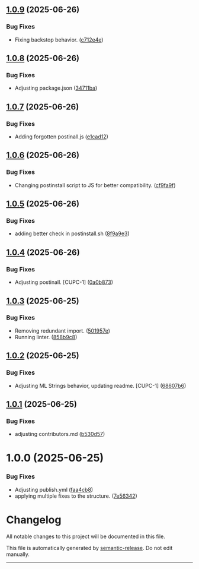 ## [1.0.9](https://github.com/MiroslavRusev/cuppet-core/compare/v1.0.8...v1.0.9) (2025-06-26)


### Bug Fixes

* Fixing backstop behavior. ([c712e4e](https://github.com/MiroslavRusev/cuppet-core/commit/c712e4eb98485c85dde42b0693e31eaf3b7890bc))

## [1.0.8](https://github.com/MiroslavRusev/cuppet-core/compare/v1.0.7...v1.0.8) (2025-06-26)


### Bug Fixes

* Adjusting package.json ([34711ba](https://github.com/MiroslavRusev/cuppet-core/commit/34711ba4324d5dcd5956d4982c5ce732ae3c5664))

## [1.0.7](https://github.com/MiroslavRusev/cuppet-core/compare/v1.0.6...v1.0.7) (2025-06-26)


### Bug Fixes

* Adding forgotten postinall.js ([e1cad12](https://github.com/MiroslavRusev/cuppet-core/commit/e1cad1244f0f06c8fe1775ff25274e18685bbe8e))

## [1.0.6](https://github.com/MiroslavRusev/cuppet-core/compare/v1.0.5...v1.0.6) (2025-06-26)


### Bug Fixes

* Changing postinstall script to JS for better compatibility. ([cf9fa9f](https://github.com/MiroslavRusev/cuppet-core/commit/cf9fa9f43ce652b07fe13a6ff605498d5aad12f7))

## [1.0.5](https://github.com/MiroslavRusev/cuppet-core/compare/v1.0.4...v1.0.5) (2025-06-26)


### Bug Fixes

* adding better check in postinstall.sh ([8f9a9e3](https://github.com/MiroslavRusev/cuppet-core/commit/8f9a9e39c4b652683b48cbd964c6e8ec756cf95d))

## [1.0.4](https://github.com/MiroslavRusev/cuppet-core/compare/v1.0.3...v1.0.4) (2025-06-26)


### Bug Fixes

* Adjusting postinall. [CUPC-1] ([0a0b873](https://github.com/MiroslavRusev/cuppet-core/commit/0a0b873b1acb9a708c57b2e685d81449440318d7))

## [1.0.3](https://github.com/MiroslavRusev/cuppet-core/compare/v1.0.2...v1.0.3) (2025-06-25)


### Bug Fixes

* Removing redundant import. ([501957e](https://github.com/MiroslavRusev/cuppet-core/commit/501957e27efe375123bb6dc5f1448327ce6b999e))
* Running linter. ([858b9c8](https://github.com/MiroslavRusev/cuppet-core/commit/858b9c8b8f003c443c0b4363d5bd56a67a2a2efb))

## [1.0.2](https://github.com/MiroslavRusev/cuppet-core/compare/v1.0.1...v1.0.2) (2025-06-25)


### Bug Fixes

* Adjusting ML Strings behavior, updating readme. [CUPC-1] ([68607b6](https://github.com/MiroslavRusev/cuppet-core/commit/68607b610d845c03ffc1ba469cf6d8d8de104563))

## [1.0.1](https://github.com/MiroslavRusev/cuppet-core/compare/v1.0.0...v1.0.1) (2025-06-25)


### Bug Fixes

* adjusting contributors.md ([b530d57](https://github.com/MiroslavRusev/cuppet-core/commit/b530d57fb26f11ff14213926ede2462d8c0d858b))

# 1.0.0 (2025-06-25)


### Bug Fixes

* Adjusting publish.yml ([faa4cb8](https://github.com/MiroslavRusev/cuppet-core/commit/faa4cb8b0531cb75f09678e8a5d8bc66e2f2f70b))
* applying multiple fixes to the structure. ([7e56342](https://github.com/MiroslavRusev/cuppet-core/commit/7e56342f5a3b04a58f8e355e2148611d19596a27))

# Changelog

All notable changes to this project will be documented in this file.

This file is automatically generated by [semantic-release](https://github.com/semantic-release/semantic-release). Do not edit manually.

---
